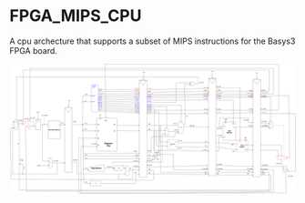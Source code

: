 # FPGA_MIPS_CPU
A cpu archecture that supports a subset of MIPS instructions for the Basys3 FPGA board. 

![image](https://github.com/Wwaylon/FPGA_MIPS_CPU/blob/main/images/schematic.drawio.png)
